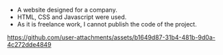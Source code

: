 - A website designed for a company.
- HTML, CSS and Javascript were used.
- As it is freelance work, I cannot publish the code of the project.


https://github.com/user-attachments/assets/b1649d87-31b4-481b-9d0a-4c272dde4849

